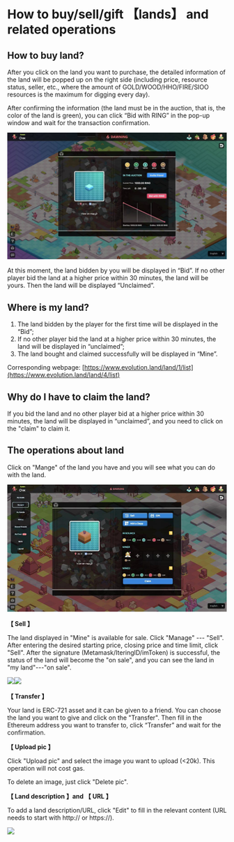 # How to buy/sell/gift 【lands】 and related operations

## How to buy land?

After you click on the land you want to purchase, the detailed information of the land will be popped up on the right side \(including price, resource status, seller, etc., where the amount of GOLD/WOOD/HHO/FIRE/SIOO resources is the maximum for digging every day\).

After confirming the information \(the land must be in the auction, that is, the color of the land is green\), you can click “Bid with RING” in the pop-up window and wait for the transaction confirmation.

![](../../.gitbook/assets/tutorials-dawning-heco-how-to-buy-sell-lands-and-related-operations-en-1.jpg)

At this moment, the land bidden by you will be displayed in “Bid”. If no other player bid the land at a higher price within 30 minutes, the land will be yours. Then the land will be displayed “Unclaimed”.

## Where is my land?

1. The land bidden by the player for the first time will be displayed in the “Bid”;
2. If no other player bid the land at a higher price within 30 minutes, the land will be displayed in “unclaimed”;
3. The land bought and claimed successfully will be displayed in “Mine”.

Corresponding webpage: [https://www.evolution.land/land/1/list](https://www.evolution.land/land/4/list)

## Why do I have to claim the land?

If you bid the land and no other player bid at a higher price within 30 minutes, the land will be displayed in “unclaimed”, and you need to click on the "claim" to claim it.

## The operations about land

Click on "Mange" of the land you have and you will see what you can do with the land.

![](../../.gitbook/assets/tutorials-dawning-heco-how-to-buy-sell-lands-and-related-operations-en-2.jpg)

**【 Sell 】**

The land displayed in "Mine" is available for sale. Click "Manage" --- "Sell". After entering the desired starting price, closing price and time limit, click "Sell". After the signature \(Metamask/IteringID/imToken\) is successful, the status of the land will become the "on sale", and you can see the land in "my land"---"on sale".

![](https://lh6.googleusercontent.com/EwvLk0DbQVPgpgRyWOtPHR5x9ysN42xLkSmWE5TqiyYjsOCjD9loD0kfUIa-MJpfBrpKHJ6QK7eZKmnc8ip8wPamKHE4FoV6AGShYKQp48kBiy0DRtRzofjq-WTaBnW2gpifdktw)![](https://lh5.googleusercontent.com/4WzWcVkPxnEqKiFl52xTw14F2EFJOR0u5we4AUBUVoeD-k4lNsjemLfw0PcgRziLYI40OPIJkxO7tiUuY9ujODZNGqL9AwXEN05kKqOmWOuXIMoQESlOZr7OOgwUeCMpLxfV4Nty)

**【 Transfer 】**

Your land is ERC-721 asset and it can be given to a friend. You can choose the land you want to give and click on the "Transfer". Then fill in the Ethereum address you want to transfer to, click “Transfer” and wait for the confirmation.

**【 Upload pic 】**

Click "Upload pic" and select the image you want to upload \(&lt;20k\). This operation will not cost gas.

To delete an image, just click "Delete pic".

**【 Land description 】and 【 URL 】**

To add a land description/URL, click "Edit" to fill in the relevant content \(URL needs to start with http:// or https://\).

![](../../.gitbook/assets/image%20%2828%29.png)

